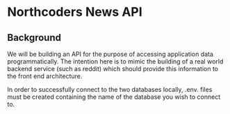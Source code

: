 # Northcoders News API

## Background

We will be building an API for the purpose of accessing application data programmatically. The intention here is to mimic the building of a real world backend service (such as reddit) which should provide this information to the front end architecture.

In order to successfully connect to the two databases locally, .env. files must be created containing the name of the database you wish to connect to.
